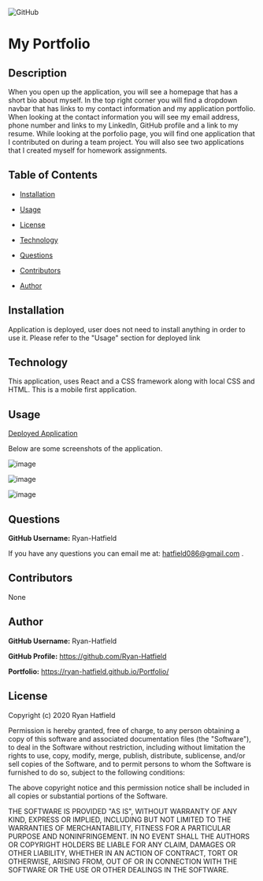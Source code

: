 ![GitHub](https://img.shields.io/github/license/Ryan-Hatfield/Portfolio)
# My Portfolio

## Description
When you open up the application, you will see a homepage that has a short bio about myself. In the top right corner you will find a dropdown navbar that has links to my contact information and my application portfolio. When looking at the contact information you will see my email address, phone number and links to my LinkedIn, GitHub profile and a link to my resume. While looking at the porfolio page, you will find one application that I contributed on during a team project. You will also see two applications that I created myself for homework assignments.
## Table of Contents

* [Installation](#Installation)

* [Usage](#Usage)

* [License](#License)

* [Technology](#Technology)

* [Questions](#Questions)

* [Contributors](#Contributors)

* [Author](#Author)

## Installation

Application is deployed, user does not need to install anything in order to use it. Please refer to the "Usage" section for deployed link

## Technology
This application, uses React and a CSS framework along with local CSS and HTML. This is a mobile first application.

## Usage

[Deployed Application](https://ryan-hatfield.github.io/Portfolio/)

Below are some screenshots of the application.

![image](https://user-images.githubusercontent.com/66077644/98859947-8db9fc00-2428-11eb-8f04-fde7c627af78.png)

![image](https://user-images.githubusercontent.com/66077644/98859992-9e6a7200-2428-11eb-9f2f-032c0ed9ccfb.png)

![image](https://user-images.githubusercontent.com/66077644/98860342-1df84100-2429-11eb-8f6f-d585517a6124.png)


## Questions
**GitHub Username:** Ryan-Hatfield

If you have any questions you can email me at: hatfield086@gmail.com .

## Contributors
None

## Author
**GitHub Username:** Ryan-Hatfield

**GitHub Profile:** https://github.com/Ryan-Hatfield

**Portfolio:** https://ryan-hatfield.github.io/Portfolio/
## License

Copyright (c) 2020 Ryan Hatfield

Permission is hereby granted, free of charge, to any person obtaining a copy
of this software and associated documentation files (the "Software"), to deal
in the Software without restriction, including without limitation the rights
to use, copy, modify, merge, publish, distribute, sublicense, and/or sell
copies of the Software, and to permit persons to whom the Software is
furnished to do so, subject to the following conditions:

The above copyright notice and this permission notice shall be included in all
copies or substantial portions of the Software.

THE SOFTWARE IS PROVIDED "AS IS", WITHOUT WARRANTY OF ANY KIND, EXPRESS OR
IMPLIED, INCLUDING BUT NOT LIMITED TO THE WARRANTIES OF MERCHANTABILITY,
FITNESS FOR A PARTICULAR PURPOSE AND NONINFRINGEMENT. IN NO EVENT SHALL THE
AUTHORS OR COPYRIGHT HOLDERS BE LIABLE FOR ANY CLAIM, DAMAGES OR OTHER
LIABILITY, WHETHER IN AN ACTION OF CONTRACT, TORT OR OTHERWISE, ARISING FROM,
OUT OF OR IN CONNECTION WITH THE SOFTWARE OR THE USE OR OTHER DEALINGS IN THE
SOFTWARE.
